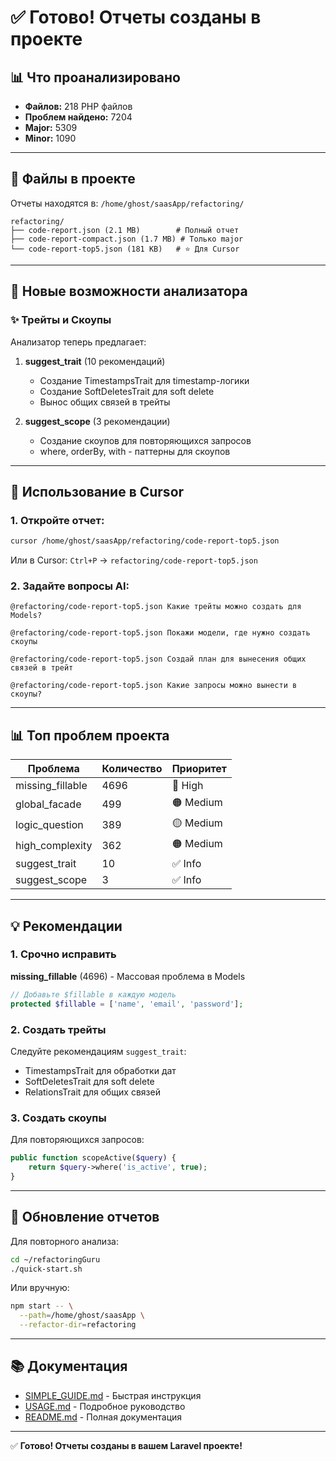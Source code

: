 # ✅ Готово! Отчеты созданы в проекте

## 📊 Что проанализировано

- **Файлов:** 218 PHP файлов
- **Проблем найдено:** 7204
- **Major:** 5309
- **Minor:** 1090

---

## 📁 Файлы в проекте

Отчеты находятся в: `/home/ghost/saasApp/refactoring/`

```
refactoring/
├── code-report.json (2.1 MB)        # Полный отчет
├── code-report-compact.json (1.7 MB) # Только major  
└── code-report-top5.json (181 KB)   # ⭐ Для Cursor
```

---

## 🎯 Новые возможности анализатора

### ✨ Трейты и Скоупы

Анализатор теперь предлагает:

1. **suggest_trait** (10 рекомендаций)
   - Создание TimestampsTrait для timestamp-логики
   - Создание SoftDeletesTrait для soft delete
   - Вынос общих связей в трейты

2. **suggest_scope** (3 рекомендации)
   - Создание скоупов для повторяющихся запросов
   - where, orderBy, with - паттерны для скоупов

---

## 🚀 Использование в Cursor

### 1. Откройте отчет:

```bash
cursor /home/ghost/saasApp/refactoring/code-report-top5.json
```

Или в Cursor: `Ctrl+P` → `refactoring/code-report-top5.json`

### 2. Задайте вопросы AI:

```
@refactoring/code-report-top5.json Какие трейты можно создать для Models?

@refactoring/code-report-top5.json Покажи модели, где нужно создать скоупы

@refactoring/code-report-top5.json Создай план для вынесения общих связей в трейт

@refactoring/code-report-top5.json Какие запросы можно вынести в скоупы?
```

---

## 📊 Топ проблем проекта

| Проблема | Количество | Приоритет |
|----------|-----------|-----------|
| missing_fillable | 4696 | 🔴 High |
| global_facade | 499 | 🟠 Medium |
| logic_question | 389 | 🟡 Medium |
| high_complexity | 362 | 🟠 Medium |
| suggest_trait | 10 | ✅ Info |
| suggest_scope | 3 | ✅ Info |

---

## 💡 Рекомендации

### 1. Срочно исправить

**missing_fillable** (4696) - Массовая проблема в Models
```php
// Добавьте $fillable в каждую модель
protected $fillable = ['name', 'email', 'password'];
```

### 2. Создать трейты

Следуйте рекомендациям `suggest_trait`:
- TimestampsTrait для обработки дат
- SoftDeletesTrait для soft delete
- RelationsTrait для общих связей

### 3. Создать скоупы

Для повторяющихся запросов:
```php
public function scopeActive($query) {
    return $query->where('is_active', true);
}
```

---

## 🔄 Обновление отчетов

Для повторного анализа:

```bash
cd ~/refactoringGuru
./quick-start.sh
```

Или вручную:
```bash
npm start -- \
  --path=/home/ghost/saasApp \
  --refactor-dir=refactoring
```

---

## 📚 Документация

- [SIMPLE_GUIDE.md](./SIMPLE_GUIDE.md) - Быстрая инструкция
- [USAGE.md](./USAGE.md) - Подробное руководство
- [README.md](./README.md) - Полная документация

---

✅ **Готово! Отчеты созданы в вашем Laravel проекте!**

